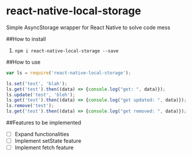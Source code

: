 # react-native-local-storage
Simple AsyncStorage wrapper for React Native to solve code mess

##How to install
1. `npm i react-native-local-storage --save`

##How to use
```Javascript
var ls = require('react-native-local-storage');

ls.set('test', 'blah');
ls.get('test').then((data) => {console.log("get: ", data)});
ls.update('test', 'bleh');
ls.get('test').then((data) => {console.log("get updated: ", data)});
ls.remove('test');
ls.get('test').then((data) => {console.log("get removed: ", data)});
```
##Features to be implemented
- [ ] Expand functionalities
- [ ] Implement setState feature
- [ ] Implement fetch feature